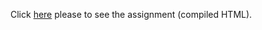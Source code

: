 Click [here](https://dtsaknias.github.io/Practical_Machine_Learning/) please to see the assignment (compiled HTML).
